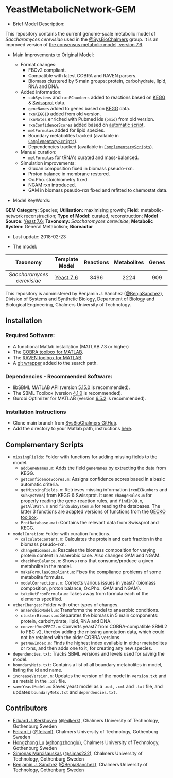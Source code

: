# YeastMetabolicNetwork-GEM

* Brief Model Description:

This repository contains the current genome-scale metabolic model of _Saccharomyces cerevisiae_ used in the [@SysBioChalmers](https://github.com/SysBioChalmers) group. It is an improved version of [the consensus metabolic model, version 7.6](https://sourceforge.net/projects/yeast/).

* Main Improvements to Original Model:

  * Format changes:
    * FBCv2 compliant.
    * Compatible with latest COBRA and RAVEN parsers.
    * Biomass clustered by 5 main groups: protein, carbohydrate, lipid, RNA and DNA.
  * Added information:
    * `subSystems` and `rxnECnumbers` added to reactions based on [KEGG](http://www.genome.jp/kegg/) & [Swissprot](http://www.uniprot.org/uniprot/?query=*&fil=organism%3A%22Saccharomyces+cerevisiae+%28strain+ATCC+204508+%2F+S288c%29+%28Baker%27s+yeast%29+%5B559292%5D%22+AND+reviewed%3Ayes) data.
    * `geneNames` added to genes based on [KEGG](http://www.genome.jp/kegg/) data.
    * `rxnKEGGID` added from old version.
    * `rxnNotes` enriched with Pubmed ids (`pmid`) from old version.
    * `rxnConfidenceScores` added based on [automatic script](https://github.com/SysBioChalmers/YeastMetabolicNetwork-GEM/blob/master/ComplementaryScripts/missingFields/getConfidenceScores.m).
    * `metFormulas` added for lipid species.
    * Boundary metabolites tracked (available in [`ComplementaryScripts`](https://github.com/SysBioChalmers/YeastMetabolicNetwork-GEM/blob/master/ComplementaryScripts/boundaryMets.txt)).
    * Dependencies tracked (available in [`ComplementaryScripts`](https://github.com/SysBioChalmers/YeastMetabolicNetwork-GEM/blob/master/ComplementaryScripts/dependencies.txt)).
  * Manual curation:
    * `metFormulas` for tRNA's curated and mass-balanced.
  * Simulation improvements:
    * Glucan composition fixed in biomass pseudo-rxn.
    * Proton balance in membrane restored.
    * Ox.Pho. stoichiometry fixed.
    * NGAM rxn introduced.
    * GAM in biomass pseudo-rxn fixed and refitted to chemostat data.

* Model KeyWords:

**GEM Category:** Species; **Utilisation:** maximising growth; **Field:** metabolic-network reconstruction; **Type of Model:** curated, reconstruction; **Model Source:** [Yeast 7.6](https://sourceforge.net/projects/yeast/); **Taxonomy:** _Saccharomyces cerevisiae_; **Metabolic System:** General Metabolism; **Bioreactor**

* Last update: 2018-02-23

* The model:

|Taxonomy | Template Model | Reactions | Metabolites| Genes |
|:-------:|:--------------:|:---------:|:----------:|:-----:|
|_Saccharomyces cerevisiae_|[Yeast 7.6](https://sourceforge.net/projects/yeast/)|3496|2224|909|


This repository is administered by Benjamín J. Sánchez ([@BenjaSanchez](https://github.com/benjasanchez)), Division of Systems and Synthetic Biology, Department of Biology and Biological Engineering, Chalmers University of Technology.


## Installation

### Required Software:

* A functional Matlab installation (MATLAB 7.3 or higher)
* The [COBRA toolbox for MATLAB](https://github.com/opencobra/cobratoolbox).
* The [RAVEN toolbox for MATLAB](https://github.com/SysBioChalmers/RAVEN).
* A [git wrapper](https://github.com/manur/MATLAB-git) added to the search path.

### Dependencies - Recommended Software:
* libSBML MATLAB API (version [5.15.0](https://sourceforge.net/projects/sbml/files/libsbml/5.15.0/stable/MATLAB%20interface/) is recommended).
* The SBML Toolbox (version [4.1.0](https://sourceforge.net/projects/sbml/files/SBMLToolbox/4.1.0/)  is recommended).
* Gurobi Optimizer for MATLAB (version [6.5.2](http://www.gurobi.com/registration/download-reg) is recommended). 

### Installation Instructions
* Clone main branch from [SysBioChalmers GitHub](https://github.com/SysBioChalmers/YeastMetabolicNetwork-GEM).
* Add the directory to your Matlab path, instructions [here](https://se.mathworks.com/help/matlab/ref/addpath.html?requestedDomain=www.mathworks.com).


## Complementary Scripts

* `missingFields`: Folder with functions for adding missing fields to the model.
   * `addGeneNames.m`: Adds the field `geneNames` by extracting the data from KEGG.
   * `getConfidenceScores.m`: Assigns confidence scores based in a basic automatic criteria.
   * `getMissingFields.m`: Retrieves missing information (`rxnECNumbers` and `subSystems`) from KEGG & Swissprot. It uses `changeRules.m` for properly reading the gene-reaction rules, and `findInDB.m`, `getAllPath.m` and `findSubSystem.m` for reading the databases. The latter 3 functions are adapted versions of functions from the [GECKO toolbox](https://github.com/SysBioChalmers/GECKO).
   * `ProtDatabase.mat`: Contains the relevant data from Swissprot and KEGG.
* `modelCuration`: Folder with curation functions.
   * `calculateContent.m`: Calculates the protein and carb fraction in the biomass pseudo-rxn.
   * `changeBiomass.m`: Rescales the biomass composition for varying protein content in anaerobic case. Also changes GAM and NGAM.
   * `checkMetBalance.m`: Shows rxns that consume/produce a given metabolite in the model.
   * `makeFormulasCompliant.m`: Fixes the compliance problems of some metabolite formulas.
   * `modelCorrections.m`: Corrects various issues in yeast7 (biomass composition, proton balance, Ox.Pho., GAM and NGAM).
   * `takeOutFromFormula.m`: Takes away from formula each of the elements specified.
* `otherChanges`: Folder with other types of changes.
   * `anaerobicModel.m`: Transforms the model to anaerobic conditions.
   * `clusterBiomass.m`: Separates the biomass in 5 main components: protein, carbohydrate, lipid, RNA and DNA.
   * `convertYmn2FBC2.m`: Converts yeast7 from COBRA-compatible SBML2 to FBC v2, thereby adding the missing annotation data, which could not be retained with the older COBRA versions.
   * `getNewIndex.m`: Finds the highest index available in either metabolites or rxns, and then adds one to it, for creating any new species.
* `dependencies.txt`: Tracks SBML versions and levels used for saving the model.
* `boundaryMets.txt`: Contains a list of all boundary metabolites in model, listing the id and name.
* `increaseVersion.m`: Updates the version of the model in `version.txt` and as metaid in the `.xml` file.
* `saveYeastModel.m`: Saves yeast model as a `.mat`, `.xml` and `.txt` file, and updates `boundaryMets.txt` and `dependencies.txt`.


## Contributors

* [Eduard J. Kerkhoven](https://www.chalmers.se/en/staff/Pages/Eduard-Kerkhoven.aspx) ([@edkerk](https://github.com/edkerk)), Chalmers University of Technology, Gothenburg Sweden
* [Feiran Li](https://www.chalmers.se/en/staff/Pages/feiranl.aspx) ([@feiranl](https://github.com/feiranl)), Chalmers University of Technology, Gothenburg Sweden
* [Hongzhong Lu](https://www.chalmers.se/en/Staff/Pages/luho.aspx) ([@hongzhonglu](https://github.com/hongzhonglu)), Chalmers University of Technology, Gothenburg Sweden
* [Simonas Marcišauskas](https://www.chalmers.se/en/Staff/Pages/simmarc.aspx) ([@simas232](https://github.com/simas232)), Chalmers University of Technology, Gothenburg Sweden
* [Benjamín J. Sánchez](https://www.chalmers.se/en/staff/Pages/bensan.aspx) ([@BenjaSanchez](https://github.com/benjasanchez)), Chalmers University of Technology, Gothenburg Sweden